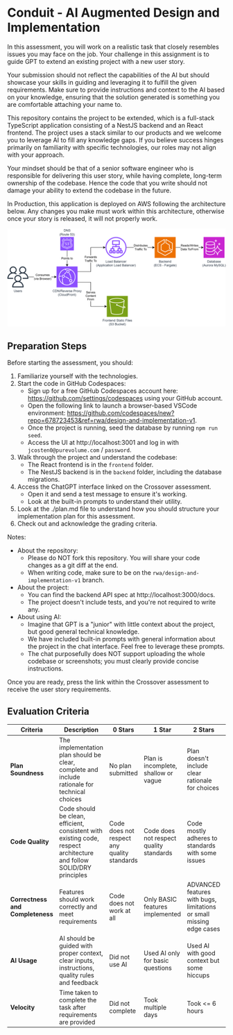 # Conduit - AI Augmented Design and Implementation

In this assessment, you will work on a realistic task that closely resembles issues you may face on the job. Your challenge in this assignment is to guide GPT to extend an existing project with a new user story.

Your submission should not reflect the capabilities of the AI but should showcase your skills in guiding and leveraging it to fulfill the given requirements. Make sure to provide instructions and context to the AI based on your knowledge, ensuring that the solution generated is something you are comfortable attaching your name to.

This repository contains the project to be extended, which is a full-stack TypeScript application consisting of a NestJS backend and an React frontend. The project uses a stack similar to our products and we welcome you to leverage AI to fill any knowledge gaps. If you believe success hinges primarily on familiarity with specific technologies, our roles may not align with your approach.

Your mindset should be that of a senior software engineer who is responsible for delivering this user story, while having complete, long-term ownership of the codebase. Hence the code that you write should not damage your ability to extend the codebase in the future.

In Production, this application is deployed on AWS following the architecture below. Any changes you make must work within this architecture, otherwise once your story is released, it will not properly work.

![Architecture Diagram](./diagram.png)

## Preparation Steps

Before starting the assessment, you should:

1. Familiarize yourself with the technologies.
1. Start the code in GitHub Codespaces:
   - Sign up for a free GitHub Codespaces account here: https://github.com/settings/codespaces using your GitHub account.
   - Open the following link to launch a browser-based VSCode environment: https://github.com/codespaces/new?repo=678723453&ref=rwa/design-and-implementation-v1.
   - Once the project is running, seed the database by running `npm run seed`.
   - Access the UI at http://localhost:3001 and log in with `jcosten0@purevolume.com` / `password`.
1. Walk through the project and understand the codebase:
   - The React frontend is in the `frontend` folder.
   - The NestJS backend is in the `backend` folder, including the database migrations.
1. Access the ChatGPT interface linked on the Crossover assessment.
   - Open it and send a test message to ensure it's working.
   - Look at the built-in prompts to understand their utility.
1. Look at the ./plan.md file to understand how you should structure your implementation plan for this assessment.
1. Check out and acknowledge the grading criteria.

Notes:

- About the repository:
  - Please do NOT fork this repository. You will share your code changes as a git diff at the end.
  - When writing code, make sure to be on the `rwa/design-and-implementation-v1` branch.
- About the project:
  - You can find the backend API spec at http://localhost:3000/docs.
  - The project doesn't include tests, and you're not required to write any.
- About using AI:
  - Imagine that GPT is a "junior" with little context about the project, but good general technical knowledge.
  - We have included built-in prompts with general information about the project in the chat interface. Feel free to leverage these prompts.
  - The chat purposefully does NOT support uploading the whole codebase or screenshots; you must clearly provide concise instructions.

Once you are ready, press the link within the Crossover assessment to receive the user story requirements.

## Evaluation Criteria

| Criteria | Description | 0 Stars | 1 Star | 2 Stars | 3 Stars |
|----------|-------------|---------|---------|----------|---------|
| **Plan Soundness** | The implementation plan should be clear, complete and include rationale for technical choices | No plan submitted | Plan is incomplete, shallow or vague | Plan doesn't include clear rationale for choices | Plan is clear, complete with good rationale |
| **Code Quality** | Code should be clean, efficient, consistent with existing code, respect architecture and follow SOLID/DRY principles | Code does not respect any quality standards | Code does not respect quality standards | Code mostly adheres to standards with some issues | Code is clean and fully adheres to standards |
| **Correctness and Completeness** | Features should work correctly and meet requirements | Code does not work at all | Only BASIC features implemented | ADVANCED features with bugs, limitations or small missing edge cases | ADVANCED features with no bugs, limitations, etc. |
| **AI Usage** | AI should be guided with proper context, clear inputs, instructions, quality rules and feedback | Did not use AI | Used AI only for basic questions | Used AI with good context but some hiccups | Used AI effectively with clear guidance |
| **Velocity** | Time taken to complete the task after requirements are provided | Did not complete | Took multiple days | Took <= 6 hours | Took <= 3 hours |